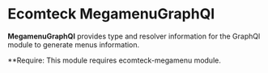 # Ecomteck MegamenuGraphQl

**MegamenuGraphQl** provides type and resolver information for the GraphQl module
to generate menus information.

**Require: This module requires ecomteck-megamenu module.
